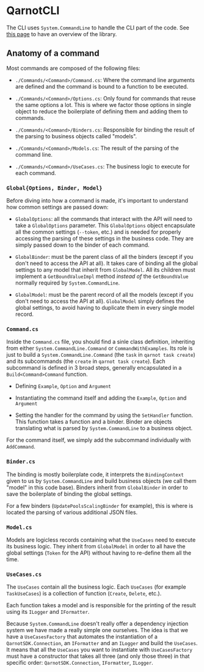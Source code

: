 # QarnotCLI

The CLI uses `System.CommandLine` to handle the CLI part of the code. See [this page](https://learn.microsoft.com/en-us/dotnet/standard/commandline/define-commands) to have an overview of the library.

## Anatomy of a command

Most commands are composed of the following files:

* `./Commands/<Command>/Command.cs`: Where the command line arguments are
  defined and the command is bound to a function to be executed.

* `./Commands/<Command>/Options.cs`: Only found for commands that reuse the
  same options a lot. This is where we factor those options in single object
  to reduce the boilerplate of defining them and adding them to commands.

* `./Commands/<Command>/Binders.cs`: Responsible for binding the result of the
  parsing to business objects called "models".

* `./Commands/<Command>/Models.cs`: The result of the parsing of the command
  line.

* `./Commands/<Command>/UseCases.cs`: The business logic to execute for each
  command.

### `Global{Options, Binder, Model}`

Before diving into how a command is made, it's important to understand how
common settings are passed down:

* `GlobalOptions`: all the commands that interact with the API will need to
  take a `GlobalOptions` parameter. This `GlobalOptions` object encapsulate all
  the common settings (`--token`, etc.) and is needed for properly accessing
  the parsing of these settings in the business code. They are simply passed
  down to the binder of each command.

* `GlobalBinder`: must be the parent class of all the binders (except if you
  don't need to access the API at all). It takes care of binding all the
  global settings to any model that inherit from `GlobalModel`. All its
  children must implement a `GetBoundValueImpl` method _instead of_ the
  `GetBoundValue` normally required by `System.CommandLine`.

* `GlobalModel`: must be the parent record of all the models (except if you
  don't need to access the API at all). `GlobalModel` simply defines the global
  settings, to avoid having to duplicate them in every single model record.

### `Command.cs`

Inside the `Command.cs` file, you should find a sinle class definition,
inheriting from either `System.CommandLine.Command` or `CommandWithExamples`.
Its role is just to build a `System.CommandLine.Command` (the `task` in `qarnot
task create`) and its subcommands (the `create` in `qarnot task create`). Each
subcommand is defined in 3 broad steps, generally encapsulated in a
`Build<Command>Command` function.

* Defining `Example`, `Option` and `Argument`

* Instantiating the command itself and adding the `Example`, `Option` and
  `Argument`

* Setting the handler for the command by using the `SetHandler` function. This
  function takes a function and a binder. Binder are objects translating
  what is parsed by `System.CommandLine` to a business object.

For the command itself, we simply add the subcommand individually with
`AddCommand`.

### `Binder.cs`

The binding is mostly boilerplate code, it interprets the `BindingContext`
given to us by `System.CommandLine` and build business objects (we call them
"model" in this code base). Binders inherit from `GlobalBinder` in order to
save the boilerplate of binding the global settings.

For a few binders (`UpdatePoolsScalingBinder` for example), this is where is
located the parsing of various additional JSON files.

### `Model.cs`

Models are logicless records containing what the `UseCases` need to execute its
business logic. They inherit from `GlobalModel` in order to all have the global
settings (`Token` for the API) without having to re-define them all the time.

### `UseCases.cs`

The `UseCases` contain all the business logic. Each `UseCases` (for example
`TaskUseCases`) is a collection of function (`Create`, `Delete`, etc.).

Each function takes a model and is responsible for the printing of the result
using its `ILogger` and `IFormatter`.

Because `System.CommandLine` doesn't really offer a dependency injection system
we have made a really simple one ourselves. The idea is that we have a
`UseCasesFactory` that automates the instantiation of a `QarnotSDK.Connection`,
an `IFormatter` and an `ILogger` and build the `UseCases`. It means that
all the `UseCases` you want to instantiate with `UseCasesFactory` must have
a constructor that takes all three (and only those three) in that specific
order: `QarnotSDK.Connection`, `IFormatter`, `ILogger`.
